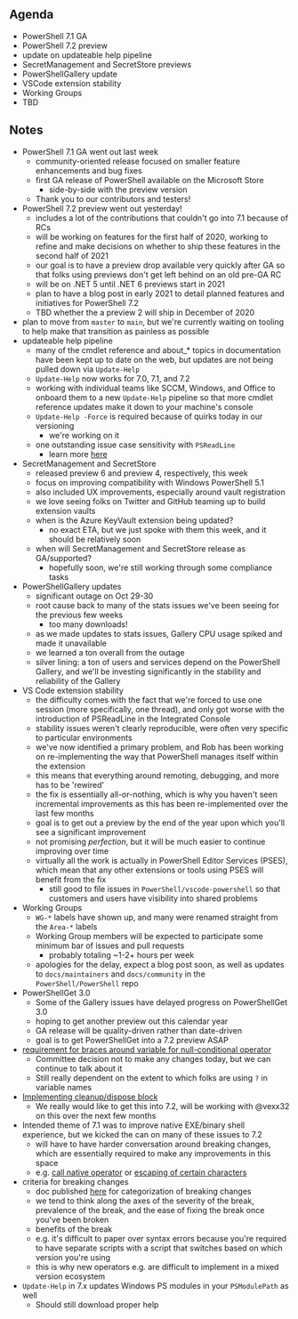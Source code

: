 ## Agenda

* PowerShell 7.1 GA
* PowerShell 7.2 preview
* update on updateable help pipeline
* SecretManagement and SecretStore previews
* PowerShellGallery update
* VSCode extension stability
* Working Groups
* TBD

## Notes

* PowerShell 7.1 GA went out last week
  * community-oriented release focused on smaller feature enhancements and bug fixes
  * first GA release of PowerShell available on the Microsoft Store
    * side-by-side with the preview version
  * Thank you to our contributors and testers!
* PowerShell 7.2 preview went out yesterday!
  * includes a lot of the contributions that couldn't go into 7.1 because of RCs
  * will be working on features for the first half of 2020,
    working to refine and make decisions on whether to ship these features in the
    second half of 2021
  * our goal is to have a preview drop available very quickly after GA so that
    folks using previews don't get left behind on an old pre-GA RC
  * will be on .NET 5 until .NET 6 previews start in 2021
  * plan to have a blog post in early 2021 to detail planned features and
    initiatives for PowerShell 7.2
  * TBD whether the a preview 2 will ship in December of 2020
* plan to move from `master` to `main`, but we're currently waiting on tooling
  to help make that transition as painless as possible
* updateable help pipeline
  * many of the cmdlet reference and about_* topics in documentation have been
    kept up to date on the web, but updates are not being pulled down via `Update-Help`
  * `Update-Help` now works for 7.0, 7.1, and 7.2
  * working with individual teams like SCCM, Windows, and Office to onboard them
    to a new `Update-Help` pipeline so that more cmdlet reference updates make
    it down to your machine's console
  * `Update-Help -Force` is required because of quirks today in our versioning
    * we're working on it
  * one outstanding issue case sensitivity with `PSReadLine`
    * learn more [here](https://devblogs.microsoft.com/powershell/updating-help-for-the-psreadline-module/)
* SecretManagement and SecretStore
  * released preview 6 and preview 4, respectively, this week
  * focus on improving compatibility with Windows PowerShell 5.1
  * also included UX improvements, especially around vault registration
  * we love seeing folks on Twitter and GitHub teaming up to build extension vaults
  * when is the Azure KeyVault extension being updated?
    * no exact ETA, but we just spoke with them this week, and it should be relatively soon
  * when will SecretManagement and SecretStore release as GA/supported?
    * hopefully soon, we're still working through some compliance tasks
* PowerShellGallery updates
  * significant outage on Oct 29-30
  * root cause back to many of the stats issues we've been seeing for the previous few weeks
    * too many downloads!
  * as we made updates to stats issues, Gallery CPU usage spiked and made it unavailable
  * we learned a ton overall from the outage
  * silver lining: a ton of users and services depend on the PowerShell Gallery,
    and we'll be investing significantly in the stability and reliability of the Gallery
* VS Code extension stability
  * the difficulty comes with the fact that we're forced to use one session
    (more specifically, one thread), and only got worse with the introduction of PSReadLine
    in the Integrated Console
  * stability issues weren't clearly reproducible, were often very specific to particular environments
  * we've now identified a primary problem, and Rob has been working on re-implementing the way
    that PowerShell manages itself within the extension
  * this means that everything around remoting, debugging, and more has to be 'rewired'
  * the fix is essentially all-or-nothing, which is why you haven't seen incremental improvements
    as this has been re-implemented over the last few months
  * goal is to get out a preview by the end of the year
    upon which you'll see a significant improvement
  * not promising *perfection*, but it will be much easier to continue improving over time
  * virtually all the work is actually in PowerShell Editor Services (PSES),
    which mean that any other extensions or tools using PSES will benefit from the fix
    * still good to file issues in `PowerShell/vscode-powershell` so that customers and users
      have visibility into shared problems
* Working Groups
  * `WG-*` labels have shown up, and many were renamed straight from the `Area-*` labels
  * Working Group members will be expected to participate some minimum bar of issues and pull requests
    * probably totaling ~1-2+ hours per week
  * apologies for the delay, expect a blog post soon, as well as updates to `docs/maintainers` and
    `docs/community` in the `PowerShell/PowerShell` repo
* PowerShellGet 3.0
  * Some of the Gallery issues have delayed progress on PowerShellGet 3.0
  * hoping to get another preview out this calendar year
  * GA release will be quality-driven rather than date-driven
  * goal is to get PowerShellGet into a 7.2 preview ASAP
* [requirement for braces around variable for null-conditional operator](https://github.com/PowerShell/PowerShell/issues/14025)
  * Committee decision not to make any changes today, but we can continue to talk about it
  * Still really dependent on the extent to which folks are using `?` in variable names
* [Implementing cleanup/dispose block](https://github.com/PowerShell/PowerShell/pull/9900)
  * We really would like to get this into 7.2, will be working with @vexx32 on this over the next few months
* Intended theme of 7.1 was to improve native EXE/binary shell experience,
  but we kicked the can on many of these issues to 7.2
  * will have to have harder conversation around breaking changes,
    which are essentially required to make any improvements in this space
  * e.g. [call native operator](https://github.com/PowerShell/PowerShell/issues/13068)
    or [escaping of certain characters](https://github.com/PowerShell/PowerShell/issues/1995)
* criteria for breaking changes
  * doc published [here](https://github.com/PowerShell/PowerShell/blob/master/docs/dev-process/breaking-change-contract.md)
    for categorization of breaking changes
  * we tend to think along the axes of the severity of the break, prevalence of the break,
    and the ease of fixing the break once you've been broken
  * benefits of the break
  * e.g. it's difficult to paper over syntax errors because you're required to have separate scripts
    with a script that switches based on which version you're using
  * this is why new operators e.g. are difficult to implement in a mixed version ecosystem
* `Update-Help` in 7.x updates Windows PS modules in your `PSModulePath` as well
  * Should still download proper help
